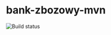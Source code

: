 # bank-zbozowy-mvn
![Build status](<https://travis-ci.com/RadeckiR/bank-zbozowy-mvn.svg?branch=main>)
